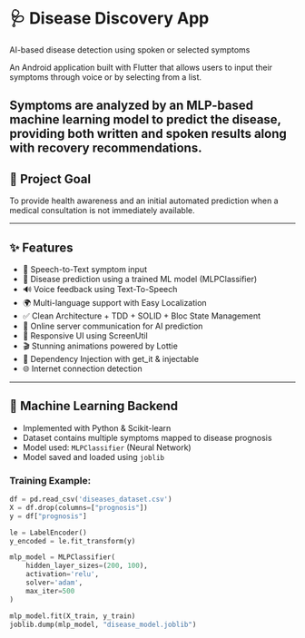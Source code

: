 # 🩺 Disease Discovery App

AI-based disease detection using spoken or selected symptoms

An Android application built with Flutter that allows users to input their symptoms through voice or by selecting from a list.

## Symptoms are analyzed by an MLP-based machine learning model to predict the disease, providing both written and spoken results along with recovery recommendations.

## 🎯 Project Goal

To provide health awareness and an initial automated prediction when a medical consultation is not immediately available.

---

## ✨ Features

- 🎤 Speech-to-Text symptom input
- 🤖 Disease prediction using a trained ML model (MLPClassifier)
- 🔊 Voice feedback using Text-To-Speech
- 🌍 Multi-language support with Easy Localization
- ✅ Clean Architecture + TDD + SOLID + Bloc State Management
- 📡 Online server communication for AI prediction
- 📱 Responsive UI using ScreenUtil
- 🎬 Stunning animations powered by Lottie
- 🔌 Dependency Injection with get_it & injectable
- 🌐 Internet connection detection

---

## 🧠 Machine Learning Backend

- Implemented with Python & Scikit-learn
- Dataset contains multiple symptoms mapped to disease prognosis
- Model used: `MLPClassifier` (Neural Network)
- Model saved and loaded using `joblib`

### Training Example:

```python
df = pd.read_csv('diseases_dataset.csv')
X = df.drop(columns=["prognosis"])
y = df["prognosis"]

le = LabelEncoder()
y_encoded = le.fit_transform(y)

mlp_model = MLPClassifier(
    hidden_layer_sizes=(200, 100),
    activation='relu',
    solver='adam',
    max_iter=500
)

mlp_model.fit(X_train, y_train)
joblib.dump(mlp_model, "disease_model.joblib")

```
